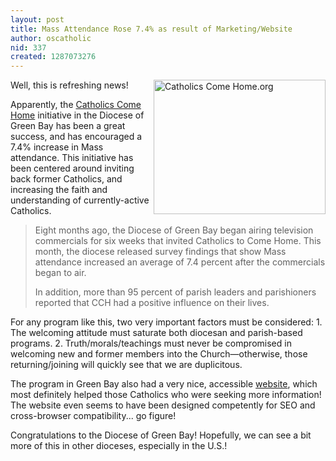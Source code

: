 ```yaml
---
layout: post
title: Mass Attendance Rose 7.4% as result of Marketing/Website
author: oscatholic
nid: 337
created: 1287073276
---
```

<p><a href="http://www.catholicscomehome.org/"><img alt="Catholics Come Home.org" src="http://www.opensourcecatholic.com/sites/opensourcecatholic.com/files/user-uploads/oscatholic/CatholicComeHomeLogoweb.jpg" style="border-top-width: 0px; border-right-width: 0px; border-bottom-width: 0px; border-left-width: 0px; border-top-style: solid; border-right-style: solid; border-bottom-style: solid; border-left-style: solid; float: right; width: 275px; height: 215px; " title="" /></a>Well, this is refreshing news!</p>
<p>Apparently, the <a href="http://www.catholicscomehome.org/">Catholics Come Home</a> initiative in the Diocese of Green Bay has been a great success, and has encouraged a 7.4% increase in Mass attendance. This initiative has been centered around inviting back former Catholics, and increasing the faith and understanding of currently-active Catholics.</p>
<blockquote>
<p>Eight months ago, the Diocese of Green Bay began airing television commercials for six weeks that invited Catholics to Come Home. This month, the diocese released survey findings that show Mass attendance increased an average of 7.4 percent after the commercials began to air.</p>
<p>In addition, more than 95 percent of parish leaders and parishioners reported that CCH had a positive influence on their lives.</p>
</blockquote>
<p>For any program like this, two very important factors must be considered: 1. The welcoming attitude must saturate both diocesan and parish-based programs. 2. Truth/morals/teachings must never be compromised in welcoming new and former members into the Church&mdash;otherwise, those returning/joining will quickly see that we are duplicitous.</p>
<p>The program in Green Bay also had a very nice, accessible <a href="http://www.catholicscomehome.org/">website</a>, which most definitely helped those Catholics who were seeking more information! The website even seems to have been designed competently for SEO and cross-browser compatibility... go figure!</p>
<p>Congratulations to the Diocese of Green Bay! Hopefully, we can see a bit more of this in other dioceses, especially in the U.S.!</p>
